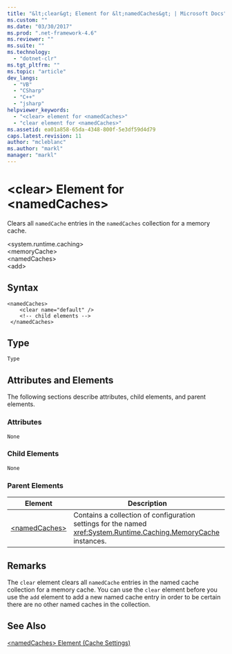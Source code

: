 ```yaml
---
title: "&lt;clear&gt; Element for &lt;namedCaches&gt; | Microsoft Docs"
ms.custom: ""
ms.date: "03/30/2017"
ms.prod: ".net-framework-4.6"
ms.reviewer: ""
ms.suite: ""
ms.technology: 
  - "dotnet-clr"
ms.tgt_pltfrm: ""
ms.topic: "article"
dev_langs: 
  - "VB"
  - "CSharp"
  - "C++"
  - "jsharp"
helpviewer_keywords: 
  - "<clear> element for <namedCaches>"
  - "clear element for <namedCaches>"
ms.assetid: ea01a858-65da-4348-800f-5e3df59d4d79
caps.latest.revision: 11
author: "mcleblanc"
ms.author: "markl"
manager: "markl"
---
```

# &lt;clear&gt; Element for &lt;namedCaches&gt;
Clears all `namedCache` entries in the `namedCaches` collection for a memory cache.  
  
 \<system.runtime.caching>  
\<memoryCache>  
\<namedCaches>  
\<add>  
  
## Syntax  
  
```  
<namedCaches>  
    <clear name="default" />  
    <!-- child elements -->  
 </namedCaches>  
```  
  
## Type  
 `Type`  
  
## Attributes and Elements  
 The following sections describe attributes, child elements, and parent elements.  
  
### Attributes  
 `None`  
  
### Child Elements  
 `None`  
  
### Parent Elements  
  
|Element|Description|  
|-------------|-----------------|  
|[\<namedCaches>](../../../../../docs/framework/configuring-apps/file-schema/runtime/namedcaches-element-cache-settings.md)|Contains a collection of configuration settings for the named <xref:System.Runtime.Caching.MemoryCache> instances.|  
  
## Remarks  
 The `clear` element clears all `namedCache` entries in the named cache collection for a memory cache. You can use the `clear` element before you use the `add` element to add a new named cache entry in order to be certain there are no other named caches in the collection.  
  
## See Also  
 [\<namedCaches> Element (Cache Settings)](../../../../../docs/framework/configuring-apps/file-schema/runtime/namedcaches-element-cache-settings.md)